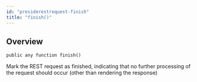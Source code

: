 ```yaml
---
id: "presiderestrequest-finish"
title: "finish()"
---
```



## Overview




```luceescript
public any function finish()
```

Mark the REST request as finished, indicating
that no further processing of the request
should occur (other than rendering the response)

